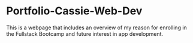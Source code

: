 # Portfolio-Cassie-Web-Dev
This is a webpage that includes an overview of my reason for enrolling in the Fullstack Bootcamp and future interest in app development. 
